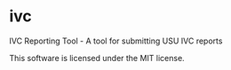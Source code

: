 # ivc
IVC Reporting Tool - A tool for submitting USU IVC reports

This software is licensed under the MIT license.
